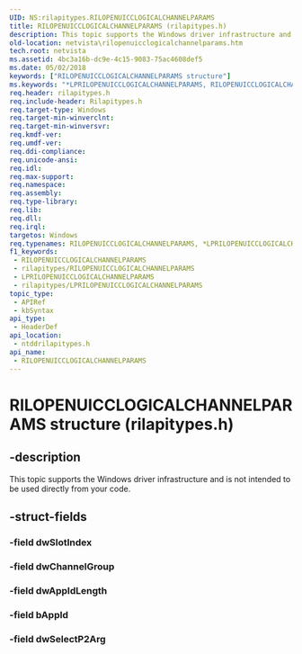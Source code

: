 ```yaml
---
UID: NS:rilapitypes.RILOPENUICCLOGICALCHANNELPARAMS
title: RILOPENUICCLOGICALCHANNELPARAMS (rilapitypes.h)
description: This topic supports the Windows driver infrastructure and is not intended to be used directly from your code.
old-location: netvista\rilopenuicclogicalchannelparams.htm
tech.root: netvista
ms.assetid: 4bc3a16b-dc9e-4c15-9083-75ac4608def5
ms.date: 05/02/2018
keywords: ["RILOPENUICCLOGICALCHANNELPARAMS structure"]
ms.keywords: "*LPRILOPENUICCLOGICALCHANNELPARAMS, RILOPENUICCLOGICALCHANNELPARAMS, RILOPENUICCLOGICALCHANNELPARAMS structure [Network Drivers Starting with Windows Vista], netvista.rilopenuicclogicalchannelparams, ntddrilapitypes/RILOPENUICCLOGICALCHANNELPARAMS"
req.header: rilapitypes.h
req.include-header: Rilapitypes.h
req.target-type: Windows
req.target-min-winverclnt: 
req.target-min-winversvr: 
req.kmdf-ver: 
req.umdf-ver: 
req.ddi-compliance: 
req.unicode-ansi: 
req.idl: 
req.max-support: 
req.namespace: 
req.assembly: 
req.type-library: 
req.lib: 
req.dll: 
req.irql: 
targetos: Windows
req.typenames: RILOPENUICCLOGICALCHANNELPARAMS, *LPRILOPENUICCLOGICALCHANNELPARAMS
f1_keywords:
 - RILOPENUICCLOGICALCHANNELPARAMS
 - rilapitypes/RILOPENUICCLOGICALCHANNELPARAMS
 - LPRILOPENUICCLOGICALCHANNELPARAMS
 - rilapitypes/LPRILOPENUICCLOGICALCHANNELPARAMS
topic_type:
 - APIRef
 - kbSyntax
api_type:
 - HeaderDef
api_location:
 - ntddrilapitypes.h
api_name:
 - RILOPENUICCLOGICALCHANNELPARAMS
---
```


# RILOPENUICCLOGICALCHANNELPARAMS structure (rilapitypes.h)


## -description

This topic supports the Windows driver infrastructure and is not intended to be used directly from your code.

## -struct-fields

### -field dwSlotIndex

### -field dwChannelGroup

### -field dwAppIdLength

### -field bAppId

### -field dwSelectP2Arg

